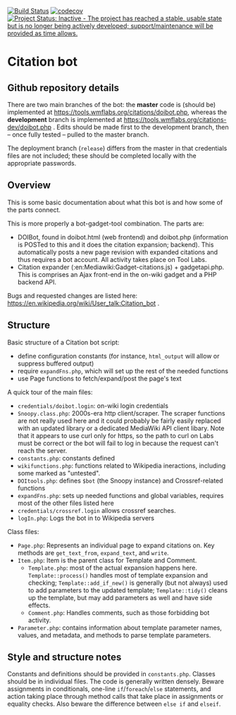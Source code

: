 [![Build Status](https://travis-ci.org/ms609/citation-bot.svg?branch=master)](https://travis-ci.org/ms609/citation-bot)
[![codecov](https://codecov.io/gh/ms609/citation-bot/branch/master/graph/badge.svg)](https://codecov.io/gh/ms609/citation-bot)
[![Project Status: Inactive - The project has reached a stable, usable state but is no longer being actively developed; support/maintenance will be provided as time allows.](http://www.repostatus.org/badges/latest/inactive.svg)](http://www.repostatus.org/#inactive)

# Citation bot

## Github repository details
There are two main branches of the bot: the **master** code is (should be) implemented at https://tools.wmflabs.org/citations/doibot.php, whereas the **development** branch is implemented at https://tools.wmflabs.org/citations-dev/doibot.php .  Edits should be made first to the development
branch, then – once fully tested – pulled to the master branch.

The deployment branch (`release`) differs from the master in that credentials files are not included; 
these should be completed locally with the appropriate passwords.

## Overview

This is some basic documentation about what this bot is and how some of the parts connect.

This is more properly a bot-gadget-tool combination. The parts are:

* DOIBot, found in doibot.html (web frontend) and doibot.php (information is
  POSTed to this and it does the citation expansion; backend). This automatically
  posts a new page revision with expanded citations and thus requires a bot account.
  All activity takes place on Tool Labs.
* Citation expander (:en:Mediawiki:Gadget-citations.js) + gadgetapi.php. This
  is comprises an Ajax front-end in the on-wiki gadget and a PHP backend API.

Bugs and requested changes are listed here: https://en.wikipedia.org/wiki/User_talk:Citation_bot .

## Structure

Basic structure of a Citation bot script:
* define configuration constants (for instance, `html_output` will allow or suppress
  buffered output)
* require `expandFns.php`, which will set up the rest of the needed functions
* use Page functions to fetch/expand/post the page's text


A quick tour of the main files:
* `credentials/doibot.login`: on-wiki login credentials
* `Snoopy.class.php`: 2000s-era http client/scraper. The scraper functions are
   not really used here and it could probably be fairly easily replaced with an
   updated library or a dedicated MediaWiki API client libary. Note that it
   appears to use curl only for https, so the path to curl on Labs must be
   correct or the bot will fail to log in because the request can't reach the
   server.
* `constants.php`: constants defined
* `wikifunctions.php`: functions related to Wikipedia ineractions, including some marked
   as "untested".
* `DOItools.php`: defines `$bot` (the Snoopy instance) and Crossref-related functions
* `expandFns.php`: sets up needed functions and global variables, requires most
  of the other files listed here
* `credentials/crossref.login` allows crossref searches.
* `logIn.php`: Logs the bot in to Wikipedia servers

Class files:
* `Page.php`: Represents an individual page to expand citations on. Key methods are
  `get_text_from`, `expand_text`, and `write`.
* `Item.php`: Item is the parent class for Template and Comment.
  * `Template.php`: most of the actual expansion happens here.
    `Template::process()` handles most of template expansion and checking;
    `Template::add_if_new()` is generally (but not always) used to add
     parameters to the updated template; `Template::tidy()` cleans up the
     template, but may add parameters as well and have side effects.
  * `Comment.php`: Handles comments, such as those forbidding bot activity.
* `Parameter.php`: contains information about template parameter names, values,
   and metadata, and methods to parse template parameters.

## Style and structure notes

Constants and definitions should be provided in `constants.php`.
Classes should be in individual files. The code is generally written densely. 
Beware assignments in conditionals, one-line `if`/`foreach`/`else` statements, 
and action taking place through method calls that take place in assignments or equality checks. 
Also beware the difference between `else if` and `elseif`.
